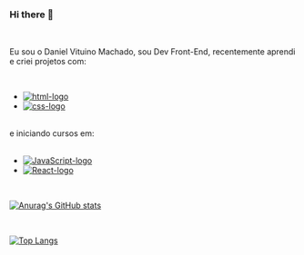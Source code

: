### Hi there :tada:

<br>

Eu sou o Daniel Vituino Machado, sou Dev Front-End, recentemente aprendi e criei projetos com:

<br>

- <a href="https://pt.wikipedia.org/wiki/HTML"><img src="https://img.shields.io/badge/HTML5-E34F26?style=for-the-badge&logo=html5&logoColor=white" alt="html-logo"></a>
- <a href="https://pt.wikipedia.org/wiki/CSS3"><img src="https://img.shields.io/badge/CSS3-1572B6?style=for-the-badge&logo=css3&logoColor=white" alt="css-logo"></a>

<br>
e iniciando cursos em:

<br>
<br>

- <a href="https://pt.wikipedia.org/wiki/JavaScript"><img src="https://img.shields.io/badge/JavaScript-323330?style=for-the-badge&logo=javascript&logoColor=F7DF1E" alt="JavaScript-logo"></a>
- <a href="https://pt.wikipedia.org/wiki/React_(JavaScript)"><img src="https://img.shields.io/badge/React-20232A?style=for-the-badge&logo=react&logoColor=61DAFB" alt="React-logo"></a>

<br>

[![Anurag's GitHub stats](https://github-readme-stats.vercel.app/api?username=danvitmac)](https://github.com/anuraghazra/github-readme-stats)

<br>

[![Top Langs](https://github-readme-stats.vercel.app/api/top-langs/?username=danvitmac&layout=compact)](https://github.com/anuraghazra/github-readme-stats)


